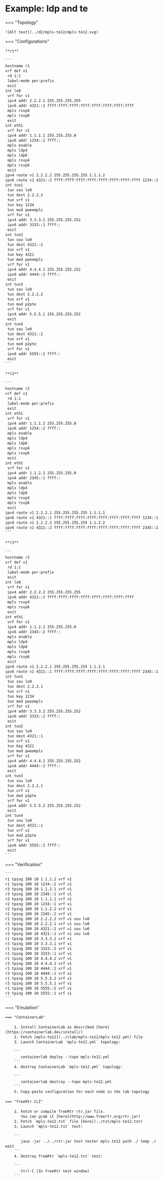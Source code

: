 # Example: ldp and te

=== "Topology"

    ![Alt text](../d2/mpls-te12/mpls-te12.svg)

=== "Configurations"

    **r1**

    ```
    hostname r1
    vrf def v1
     rd 1:1
     label-mode per-prefix
     exit
    int lo0
     vrf for v1
     ipv4 addr 2.2.2.1 255.255.255.255
     ipv6 addr 4321::1 ffff:ffff:ffff:ffff:ffff:ffff:ffff:ffff
     mpls rsvp4
     mpls rsvp6
     exit
    int eth1
     vrf for v1
     ipv4 addr 1.1.1.1 255.255.255.0
     ipv6 addr 1234::1 ffff::
     mpls enable
     mpls ldp4
     mpls ldp6
     mpls rsvp4
     mpls rsvp6
     exit
    ipv4 route v1 2.2.2.2 255.255.255.255 1.1.1.2
    ipv6 route v1 4321::2 ffff:ffff:ffff:ffff:ffff:ffff:ffff:ffff 1234::2
    int tun1
     tun sou lo0
     tun dest 2.2.2.2
     tun vrf v1
     tun key 1234
     tun mod pweompls
     vrf for v1
     ipv4 addr 3.3.3.1 255.255.255.252
     ipv6 addr 3333::1 ffff::
     exit
    int tun2
     tun sou lo0
     tun dest 4321::2
     tun vrf v1
     tun key 4321
     tun mod pweompls
     vrf for v1
     ipv4 addr 4.4.4.1 255.255.255.252
     ipv6 addr 4444::1 ffff::
     exit
    int tun3
     tun sou lo0
     tun dest 2.2.2.2
     tun vrf v1
     tun mod p2pte
     vrf for v1
     ipv4 addr 5.5.5.1 255.255.255.252
     exit
    int tun4
     tun sou lo0
     tun dest 4321::2
     tun vrf v1
     tun mod p2pte
     vrf for v1
     ipv6 addr 5555::1 ffff::
     exit
    ```

    **r2**

    ```
    hostname r2
    vrf def v1
     rd 1:1
     label-mode per-prefix
     exit
    int eth1
     vrf for v1
     ipv4 addr 1.1.1.2 255.255.255.0
     ipv6 addr 1234::2 ffff::
     mpls enable
     mpls ldp4
     mpls ldp6
     mpls rsvp4
     mpls rsvp6
     exit
    int eth2
     vrf for v1
     ipv4 addr 1.1.2.1 255.255.255.0
     ipv6 addr 2345::1 ffff::
     mpls enable
     mpls ldp4
     mpls ldp6
     mpls rsvp4
     mpls rsvp6
     exit
    ipv4 route v1 2.2.2.1 255.255.255.255 1.1.1.1
    ipv6 route v1 4321::1 ffff:ffff:ffff:ffff:ffff:ffff:ffff:ffff 1234::1
    ipv4 route v1 2.2.2.2 255.255.255.255 1.1.2.2
    ipv6 route v1 4321::2 ffff:ffff:ffff:ffff:ffff:ffff:ffff:ffff 2345::2
    ```

    **r3**

    ```
    hostname r3
    vrf def v1
     rd 1:1
     label-mode per-prefix
     exit
    int lo0
     vrf for v1
     ipv4 addr 2.2.2.2 255.255.255.255
     ipv6 addr 4321::2 ffff:ffff:ffff:ffff:ffff:ffff:ffff:ffff
     mpls rsvp4
     mpls rsvp6
     exit
    int eth1
     vrf for v1
     ipv4 addr 1.1.2.2 255.255.255.0
     ipv6 addr 2345::2 ffff::
     mpls enable
     mpls ldp4
     mpls ldp6
     mpls rsvp4
     mpls rsvp6
     exit
    ipv4 route v1 2.2.2.1 255.255.255.255 1.1.2.1
    ipv6 route v1 4321::1 ffff:ffff:ffff:ffff:ffff:ffff:ffff:ffff 2345::1
    int tun1
     tun sou lo0
     tun dest 2.2.2.1
     tun vrf v1
     tun key 1234
     tun mod pweompls
     vrf for v1
     ipv4 addr 3.3.3.2 255.255.255.252
     ipv6 addr 3333::2 ffff::
     exit
    int tun2
     tun sou lo0
     tun dest 4321::1
     tun vrf v1
     tun key 4321
     tun mod pweompls
     vrf for v1
     ipv4 addr 4.4.4.2 255.255.255.252
     ipv6 addr 4444::2 ffff::
     exit
    int tun3
     tun sou lo0
     tun dest 2.2.2.1
     tun vrf v1
     tun mod p2pte
     vrf for v1
     ipv4 addr 5.5.5.2 255.255.255.252
     exit
    int tun4
     tun sou lo0
     tun dest 4321::1
     tun vrf v1
     tun mod p2pte
     vrf for v1
     ipv6 addr 5555::2 ffff::
     exit
    ```

=== "Verification"

    ```
    r1 tping 100 10 1.1.1.2 vrf v1
    r1 tping 100 10 1234::2 vrf v1
    r3 tping 100 10 1.1.2.1 vrf v1
    r3 tping 100 10 2345::1 vrf v1
    r2 tping 100 10 1.1.1.1 vrf v1
    r2 tping 100 10 1234::1 vrf v1
    r2 tping 100 10 1.1.2.2 vrf v1
    r2 tping 100 10 2345::2 vrf v1
    r1 tping 100 10 2.2.2.2 vrf v1 sou lo0
    r3 tping 100 10 2.2.2.1 vrf v1 sou lo0
    r1 tping 100 10 4321::2 vrf v1 sou lo0
    r3 tping 100 10 4321::1 vrf v1 sou lo0
    r1 tping 100 10 3.3.3.2 vrf v1
    r3 tping 100 10 3.3.3.1 vrf v1
    r1 tping 100 10 3333::2 vrf v1
    r3 tping 100 10 3333::1 vrf v1
    r1 tping 100 10 4.4.4.2 vrf v1
    r3 tping 100 10 4.4.4.1 vrf v1
    r1 tping 100 10 4444::2 vrf v1
    r3 tping 100 10 4444::1 vrf v1
    r1 tping 100 10 5.5.5.2 vrf v1
    r3 tping 100 10 5.5.5.1 vrf v1
    r1 tping 100 10 5555::2 vrf v1
    r3 tping 100 10 5555::1 vrf v1
    ```

=== "Emulation"

    === "ContainerLab"

        1. Install ContainerLab as described [here](https://containerlab.dev/install/)  
        2. Fetch [mpls-te12](../clab/mpls-te12/mpls-te12.yml) file  
        3. Launch ContainerLab `mpls-te12.yml` topology:  

        ```
           containerlab deploy --topo mpls-te12.yml  
        ```
        4. Destroy ContainerLab `mpls-te12.yml` topology:  

        ```
           containerlab destroy --topo mpls-te12.yml  
        ```
        5. Copy-paste configuration for each node in the lab topology

    === "freeRtr CLI"

        1. Fetch or compile freeRtr rtr.jar file.  
           You can grab it [here](http://www.freertr.org/rtr.jar)  
        2. Fetch `mpls-te12.tst` file [here](../tst/mpls-te12.tst)  
        3. Launch `mpls-te12.tst` test:  

        ```
           java -jar ../../rtr.jar test tester mpls-te12 path ./ temp ./ wait
        ```
        4. Destroy freeRtr `mpls-te12.tst` test:  

        ```
           Ctrl-C (In freeRtr test window)
        ```


